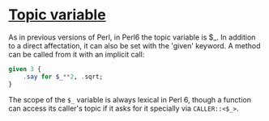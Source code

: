 [1]: https://rosettacode.org/wiki/Topic_variable

# [Topic variable][1]

As in previous versions of Perl, in Perl6 the topic variable is $\_. In addition to a direct affectation, it can also be set with the 'given' keyword. A method can be called from it with an implicit call:

```raku
given 3 {
    .say for $_**2, .sqrt;
}
```


The scope of the `$_` variable is always lexical in Perl 6, though a function can access its caller's topic if it asks for it specially via `CALLER::<$_>`.